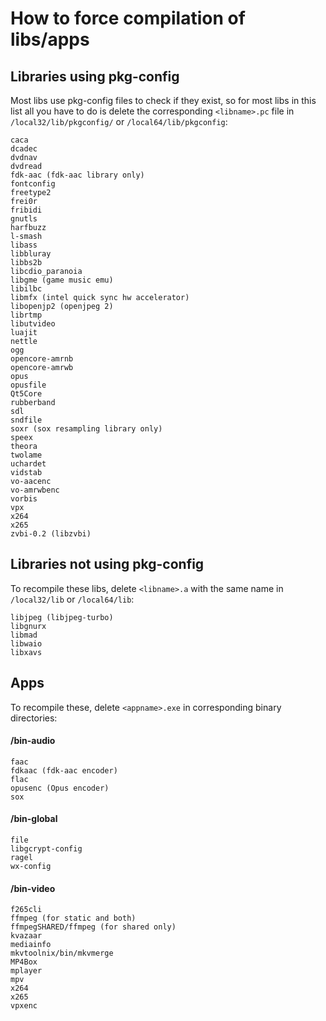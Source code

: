 How to force compilation of libs/apps
====

## Libraries using pkg-config
Most libs use pkg-config files to check if they exist, so for most libs in this list all you have to do is delete the corresponding `<libname>.pc` file in `/local32/lib/pkgconfig/` or `/local64/lib/pkgconfig`:
```
caca
dcadec
dvdnav
dvdread
fdk-aac (fdk-aac library only)
fontconfig
freetype2
frei0r
fribidi
gnutls
harfbuzz
l-smash
libass
libbluray
libbs2b
libcdio_paranoia
libgme (game music emu)
libilbc
libmfx (intel quick sync hw accelerator)
libopenjp2 (openjpeg 2)
librtmp
libutvideo
luajit
nettle
ogg
opencore-amrnb
opencore-amrwb
opus
opusfile
Qt5Core
rubberband
sdl
sndfile
soxr (sox resampling library only)
speex
theora
twolame
uchardet
vidstab
vo-aacenc
vo-amrwbenc
vorbis
vpx
x264
x265
zvbi-0.2 (libzvbi)
```
## Libraries not using pkg-config
To recompile these libs, delete `<libname>.a` with the same name in `/local32/lib` or `/local64/lib`:
```
libjpeg (libjpeg-turbo)
libgnurx
libmad
libwaio
libxavs
```

## Apps
To recompile these, delete `<appname>.exe` in corresponding binary directories:

#### /bin-audio
```
faac
fdkaac (fdk-aac encoder)
flac
opusenc (Opus encoder)
sox
```

#### /bin-global
```
file
libgcrypt-config
ragel
wx-config
```

#### /bin-video
```
f265cli
ffmpeg (for static and both)
ffmpegSHARED/ffmpeg (for shared only)
kvazaar
mediainfo
mkvtoolnix/bin/mkvmerge
MP4Box
mplayer
mpv
x264
x265
vpxenc
```
